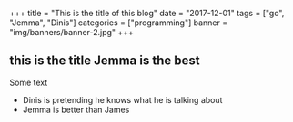 +++
title = "This is the title of this blog"
date = "2017-12-01"
tags = ["go", "Jemma", "Dinis"]
categories = ["programming"]
banner = "img/banners/banner-2.jpg"
+++
## this is the title Jemma is the best

Some text

- Dinis is pretending he knows what he is talking about
- Jemma is better than James
